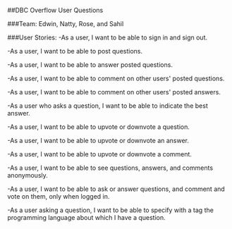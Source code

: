 ##DBC Overflow User Questions

###Team: Edwin, Natty, Rose, and Sahil

###User Stories:
-As a user, I want to be able to sign in and sign out.

-As a user, I want to be able to post questions.

-As a user, I want to be able to answer posted questions.

-As a user, I want to be able to comment on other users' posted questions.

-As a user, I want to be able to comment on other users' posted answers.

-As a user who asks a question, I want to be able to indicate the best answer.

-As a user, I want to be able to upvote or downvote a question.

-As a user, I want to be able to upvote or downvote an answer.

-As a user, I want to be able to upvote or downvote a comment.

-As a user, I want to be able to see questions, answers, and comments anonymously.

-As a user, I want to be able to ask or answer questions, and comment and vote on them, only when logged in.

-As a user asking a question, I want to be able to specify with a tag the programming language about which I have a question.
